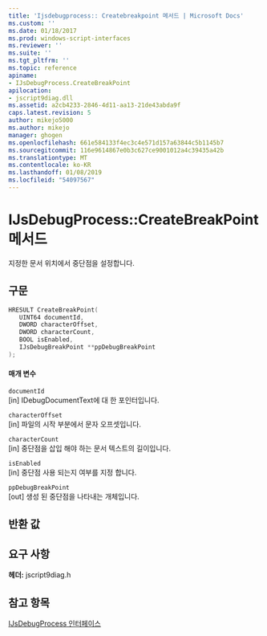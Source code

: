 ```yaml
---
title: 'Ijsdebugprocess:: Createbreakpoint 메서드 | Microsoft Docs'
ms.custom: ''
ms.date: 01/18/2017
ms.prod: windows-script-interfaces
ms.reviewer: ''
ms.suite: ''
ms.tgt_pltfrm: ''
ms.topic: reference
apiname:
- IJsDebugProcess.CreateBreakPoint
apilocation:
- jscript9diag.dll
ms.assetid: a2cb4233-2846-4d11-aa13-21de43abda9f
caps.latest.revision: 5
author: mikejo5000
ms.author: mikejo
manager: ghogen
ms.openlocfilehash: 661e584133f4ec3c4e571d157a63844c5b1145b7
ms.sourcegitcommit: 116e9614867e0b3c627ce9001012a4c39435a42b
ms.translationtype: MT
ms.contentlocale: ko-KR
ms.lasthandoff: 01/08/2019
ms.locfileid: "54097567"
---
```

# <a name="ijsdebugprocesscreatebreakpoint-method"></a>IJsDebugProcess::CreateBreakPoint 메서드
지정한 문서 위치에서 중단점을 설정합니다.  
  
## <a name="syntax"></a>구문  
  
```cpp
HRESULT CreateBreakPoint(  
   UINT64 documentId,  
   DWORD characterOffset,  
   DWORD characterCount,  
   BOOL isEnabled,  
   IJsDebugBreakPoint **ppDebugBreakPoint  
);  
```  
  
#### <a name="parameters"></a>매개 변수  
 `documentId`  
 [in] IDebugDocumentText에 대 한 포인터입니다.  
  
 `characterOffset`  
 [in] 파일의 시작 부분에서 문자 오프셋입니다.  
  
 `characterCount`  
 [in] 중단점을 삽입 해야 하는 문서 텍스트의 길이입니다.  
  
 `isEnabled`  
 [in] 중단점 사용 되는지 여부를 지정 합니다.  
  
 `ppDebugBreakPoint`  
 [out] 생성 된 중단점을 나타내는 개체입니다.  
  
## <a name="return-value"></a>반환 값  
  
## <a name="requirements"></a>요구 사항  
 **헤더:** jscript9diag.h  
  
## <a name="see-also"></a>참고 항목  
 [IJsDebugProcess 인터페이스](../../winscript/reference/ijsdebugprocess-interface.md)